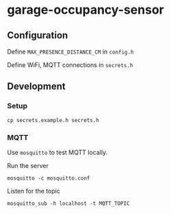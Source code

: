 # garage-occupancy-sensor

## Configuration

Define `MAX_PRESENCE_DISTANCE_CM` in `config.h`

Define WiFi, MQTT connections in `secrets.h`

## Development

### Setup

```
cp secrets.example.h secrets.h
```

### MQTT

Use `mosquitto` to test MQTT locally.

Run the server

```
mosquitto -c mosquitto.conf
```

Listen for the topic

```
mosquitto_sub -h localhost -t MQTT_TOPIC
```
